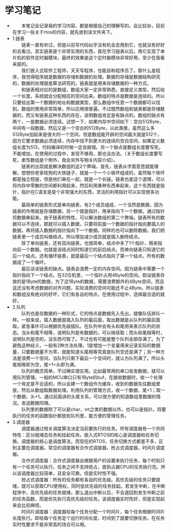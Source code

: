 # 学习笔记
- 　　本笔记会记录我的学习内容，都是根据自己的理解写的。会比较杂，目前在学习一些关于rtos的内容，就先放到该文件夹下。
- 1.链表  
　　链表一直有听过，但是以前写代码似乎没有机会去用到它，也就没有好好的去看过。其实链表是个非常实用的东西，我在学习链表以后，用它实现了单片机的软件定时器模块，最终的效果是这个定时器模块非常好用，至少在我看来是的。  
　　我们嵌入式软件工程师，天天写程序，也能自称程序员了。那什么是程序，我觉得程序就是数据的存储和数据的处理。数据的存储是数据结构研究的，数据的处理就是算法研究的。链表就是用来存储数据的一种方式。  
　　和链表相对应的是数组，数组大家一定非常熟悉。直接定义类型，然后给一个长度，系统就会分配相应的空间出来。数组的特点是数据是连续的。所以只要给出第一个数据的地址和数据类型，那么数组中任意一个数据都可以找到。数组的使用非常简单，所以应用很普遍。不过既然数组和链表都是存储数据的，而又有链表这种东西的存在，说明数组肯定是有缺点的。数组的缺点有两个，一是数据必须连续。试想一下，如果内存中空间如下：空白512Byte，中间有一段数据，然后又是一个空白的512Byte，以此类推，虽然这么多512Byte加起来是很大的一个空间，但是数组能开辟的空间最大就是512个，因为它要求数据必须连续，内存中找不到更大的连续的空白空间，如果定义数组长度为513，代码编译的时候一定会报错。另一个缺点是数组长度要写死，不能增加，在使用的过程中，发现不够用，那也没办法。（关于数组长度要写死，柔性数组是个例外，我会另外写相关内容介绍）。  
　　链表的出现就是解决数组的这2个弊端，首先，链表从字面意思就能理解。想想你老家栓狗的大铁链子，就是一个一个小铁环组成的，虽然每个铁环都是独立短链，但是他们串在一起，就是一个长链。链表也是这个道理，可以将内存中零散的空间都利用起来，然后利用某种东西串起来，这个东西就是指针，指针在C语言是是个非常强大的东西，灵活的利用指针可以实现很多功能。  
　　最简单的链表形式是单向链表，有2个成员组成，一个当然是数据，因为链表的作用就是存储数据，另一个就是指针，用来指向下一个数据。通过指针将数据串起来。由于链表的特性，可以解决数组的第二个弊端，链表所有的数据可以不连续，那就可以插入数据，只要将前面一个数据的指针指向要插入的数据，再将插入数据的指针指向下一个数据。同样的也可以删除数据。我们把链表里一个成员叫做结点。所以增加减少成员就是插入删除结点。  
　　除了单向链表，还有双向链表，也很简单，结点中多了1个指针，用来指向前一个数据。也就是该结点同时知道它的前后结点。而单向链表只知道它的后一个结点。还有循环链表，就是最后一个结点指向了第一个结点，所有的数据成了一个循环。  
　　最后谈谈链表的缺点。链表会浪费一定的内存空间。因为链表中需要一个指针指向下一个结点。在32位机里，一个指针占用4Byte的空间。假设链表存放的是1Byte的数据，为了这1Byte的数据，需要浪费额外的4Byte空间，而且这还没有考虑数据的对齐问题，实际浪费的空间可能还不止4Byte。所以链表和数组没有绝对的好坏，它们有各自的特点，在使用过程中，选择最合适的就好。  
- 2.队列  
　　队列也是存数据的一种形式，它的特点是数据先入先出，就像队伍排队一样。一般来说，插入数据是插入队列的最后面，取出数据是从队列的最前面取。紧急事件可以根据优先级插队。在队列中会有头和尾用来表示队列的状态。当头和尾不相等，说明队列是有数据的，可以继续取；而头和尾相等时，说明队列是空的，没东西可取了。不过也有可能是整个队列全部存满了。为了避免这种歧义，一般有2种方法处理，1是增加一个变量用来记录实际的数据量，只要数据量不为零，就能知道头尾相等究竟是队列空还是满了；另一种方法是浪费一个空间，当队列只剩下最后一个空间时，就认为队列满了。所以头尾相等即为空，尾+1=头即为满。  
　　队列的概念简单，不过确实很实用。比如最常用的串口收发数据，就可以用队列管理。一般的MCU串口只有1Byte的buf，在接收数据时，收一个处理一个肯定是不合适的，所以会建一个数组作为缓存，收到的数据先往数组里放，然后从数组取数据处理。利用队列的管理方式，收一个数据，尾+1；取一个数据，头+1。通过前面讲的头尾关系，可以很方便的知道数组里数据的情况。发送数据同理。  
　　队列里的数据除了可以是char，int之类的数据以外，也可以是指针。将要执行的任务的函数指针都放到队列里，能方便的管理任务。  
- 3.调度器  
　　调度器通过相关调度算法决定当前要执行的任务。所有调度器有一个共同特性：区分就绪态任务和挂起任务。嵌入式RTOS的核心是调度器和任务切换。调度器的核心是调度算法，而现在的RTOS，任务切换方式都差不多，区别主要在调度器。常见的调度器有合作式调度器，抢占式调度器，时间片调度器。  
　　合作式调度器：合作式调度器会根据用户的设置来执行任务，每个时刻只有一个任务可以执行，任务之间不支持抢占，直到占据CPU的任务执行完。所以该调度器比较简单，且安全可靠。但是实时性不强。  
　　抢占式调度器：所有的任务都有各自的优先级。高优先级的任务只要就绪，就可以获取CPU使用权，同时低优先级的任务挂起。若发生中断，在中断程序中，高优先级的任务就绪，那么退出中断以后，不会退回到发生中断之前的任务函数，而是优先执行高优先级的任务。该调度器实时性好，但是实现起来会比较麻烦。  
　　时间片调度器：调度器给每个任务分配一个时间片，每个任务根据时间片长度执行。即给每个任务定个运行时间长度，时间到了就要切换任务。在任务实时性要求不是非常高的场合可以用。
